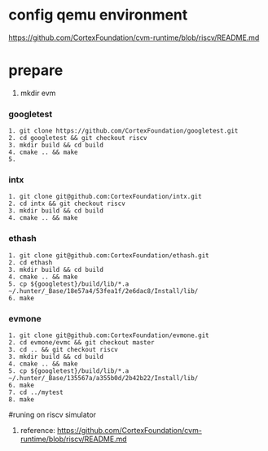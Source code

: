 # config qemu environment

https://github.com/CortexFoundation/cvm-runtime/blob/riscv/README.md

# prepare
1. mkdir evm
### googletest
```
1. git clone https://github.com/CortexFoundation/googletest.git
2. cd googletest && git checkout riscv 
3. mkdir build && cd build
4. cmake .. && make 
5. 
```

### intx
```
1. git clone git@github.com:CortexFoundation/intx.git 
2. cd intx && git checkout riscv
3. mkdir build && cd build
4. cmake .. && make
```

### ethash
```
1. git clone git@github.com:CortexFoundation/ethash.git
2. cd ethash 
3. mkdir build && cd build
4. cmake .. && make
5. cp ${googletest}/build/lib/*.a ~/.hunter/_Base/18e57a4/53fea1f/2e6dac8/Install/lib/
6. make
```

### evmone
```
1. git clone git@github.com:CortexFoundation/evmone.git 
2. cd evmone/evmc && git checkout master 
3. cd .. && git checkout riscv
3. mkdir build && cd build
4. cmake .. && make 
5. cp ${googletest}/build/lib/*.a ~/.hunter/_Base/135567a/a355b0d/2b42b22/Install/lib/
6. make
7. cd ../mytest
8. make 
```

#runing on riscv simulator
1. reference: https://github.com/CortexFoundation/cvm-runtime/blob/riscv/README.md
